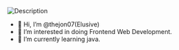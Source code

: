 <img src="https://img.freepik.com/free-photo/rear-view-programmer-working-all-night-long_1098-18697.jpg?semt=ais_hybrid&w=740" alt="Description" style="height:80% width:100%">

- 👋 Hi, I’m @thejon07(Elusive)
- 👀 I’m interested in doing Frontend Web Development.
- 🌱 I’m currently learning java.
<!---
thejon07/thejon07 is a ✨ special ✨ repository because its `README.md` (this file) appears on your GitHub profile.
You can click the Preview link to take a look at your changes.
--->
